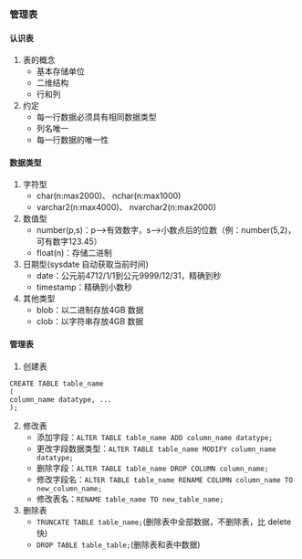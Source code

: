 ### 管理表
#### 认识表
1. 表的概念
	* 基本存储单位
	* 二维结构
	* 行和列
2. 约定
	* 每一行数据必须具有相同数据类型
	* 列名唯一
	* 每一行数据的唯一性

#### 数据类型
1. 字符型
	* char(n:max2000)、 nchar(n:max1000)
	* varchar2(n:max4000)、 nvarchar2(n:max2000)
2. 数值型
	* number(p,s)：p-->有效数字，s-->小数点后的位数（例：number(5,2)，可有数字123.45）
	* float(n)：存储二进制
3. 日期型(sysdate 自动获取当前时间)
	* date：公元前4712/1/1到公元9999/12/31，精确到秒
	* timestamp：精确到小数秒
4. 其他类型
	* blob：以二进制存放4GB 数据
	* clob：以字符串存放4GB 数据

#### 管理表
1. 创建表
```
CREATE TABLE table_name
(
column_name datatype, ...
);
```
2. 修改表
	* 添加字段：`ALTER TABLE table_name ADD column_name datatype;`
	* 更改字段数据类型：`ALTER TABLE table_name MODIFY column_name datatype;`
	* 删除字段：`ALTER TABLE table_name DROP COLUMN column_name;`
	* 修改字段名：`ALTER TABLE table_name RENAME COLUMN column_name TO new_column_name;`
	* 修改表名：`RENAME table_name TO new_table_name;`
3. 删除表
	* `TRUNCATE TABLE table_name;`(删除表中全部数据，不删除表，比 delete 快)
	* `DROP TABLE table_table;`(删除表和表中数据)

